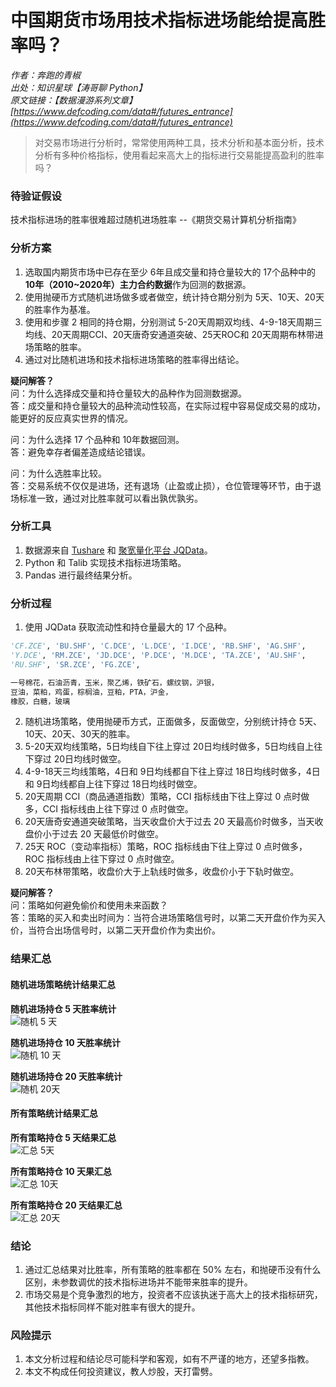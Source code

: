 # 中国期货市场用技术指标进场能给提高胜率吗？

*作者：奔跑的青椒*<br />
*出处：知识星球【涛哥聊 Python】*<br />
*原文链接：【数据漫游系列文章】[https://www.defcoding.com/data#/futures_entrance](https://www.defcoding.com/data#/futures_entrance)*

> 对交易市场进行分析时，常常使用两种工具，技术分析和基本面分析，技术分析有多种价格指标，使用看起来高大上的指标进行交易能提高盈利的胜率吗？

### 待验证假设
技术指标进场的胜率很难超过随机进场胜率 --《期货交易计算机分析指南》

### 分析方案
1. 选取国内期货市场中已存在至少 6年且成交量和持仓量较大的 17个品种中的 **10年（2010~2020年）主力合约数据**作为回测的数据源。
2. 使用抛硬币方式随机进场做多或者做空，统计持仓期分别为 5天、10天、20天的胜率作为基准。
3. 使用和步骤 2 相同的持仓期，分别测试 5-20天周期双均线、4-9-18天周期三均线、20天周期CCI、20天唐奇安通道突破、25天ROC和 20天周期布林带进场策略的胜率。
4. 通过对比随机进场和技术指标进场策略的胜率得出结论。

**疑问解答？**<br/>
问：为什么选择成交量和持仓量较大的品种作为回测数据源。<br/>
答：成交量和持仓量较大的品种流动性较高，在实际过程中容易促成交易的成功，能更好的反应真实世界的情况。

问：为什么选择 17 个品种和 10年数据回测。<br/>
答：避免幸存者偏差造成结论错误。

问：为什么选胜率比较。<br/>
答：交易系统不仅仅是进场，还有退场（止盈或止损），仓位管理等环节，由于退场标准一致，通过对比胜率就可以看出孰优孰劣。

### 分析工具
1. 数据源来自 [Tushare](https://tushare.pro/document/1) 和 [聚宽量化平台 JQData](https://www.joinquant.com/help/api/help?name=JQData)。
2. Python 和 Talib 实现技术指标进场策略。
3. Pandas 进行最终结果分析。

### 分析过程
1. 使用 JQData 获取流动性和持仓量最大的 17 个品种。

```python
'CF.ZCE', 'BU.SHF', 'C.DCE', 'L.DCE', 'I.DCE', 'RB.SHF', 'AG.SHF',
'Y.DCE', 'RM.ZCE', 'JD.DCE', 'P.DCE', 'M.DCE', 'TA.ZCE', 'AU.SHF',
'RU.SHF', 'SR.ZCE', 'FG.ZCE',

一号棉花，石油沥青，玉米，聚乙烯，铁矿石，螺纹钢，沪银，
豆油，菜粕，鸡蛋，棕榈油，豆粕，PTA，沪金，
橡胶，白糖，玻璃
```

2. 随机进场策略，使用抛硬币方式，正面做多，反面做空，分别统计持仓 5天、10天、20天、30天的胜率。<br/>
3. 5-20天双均线策略，5日均线自下往上穿过 20日均线时做多，5日均线自上往下穿过 20日均线时做空。
4. 4-9-18天三均线策略，4日和 9日均线都自下往上穿过 18日均线时做多，4日和 9日均线都自上往下穿过 18日均线时做空。
5. 20天周期 CCI（商品通道指数）策略，CCI 指标线由下往上穿过 0 点时做多，CCI 指标线由上往下穿过 0 点时做空。
6. 20天唐奇安通道突破策略，当天收盘价大于过去 20 天最高价时做多，当天收盘价小于过去 20 天最低价时做空。
7. 25天 ROC（变动率指标）策略，ROC 指标线由下往上穿过 0 点时做多，ROC 指标线由上往下穿过 0 点时做空。
8. 20天布林带策略，收盘价大于上轨线时做多，收盘价小于下轨时做空。

**疑问解答？**<br/>
问：策略如何避免偷价和使用未来函数？<br/>
答：策略的买入和卖出时间为：当符合进场策略信号时，以第二天开盘价作为买入价，当符合出场信号时，以第二天开盘价作为卖出价。

### 结果汇总
#### 随机进场策略统计结果汇总
**随机进场持仓 5 天胜率统计**<br/>
![随机 5 天](http://cdn.defcoding.com/DA1FECFA-9B1D-425C-9C11-DD96E5AFFA3B.png)

**随机进场持仓 10 天胜率统计**<br/>
![随机 10 天](http://cdn.defcoding.com/687FBD0A-407C-4ACE-9B29-76254EB29E8D.png)

**随机进场持仓 20 天胜率统计**<br/>
![随机 20天](http://cdn.defcoding.com/9F773EE3-AEDA-4FF2-AE8F-1D1B8657101A.png)

#### 所有策略统计结果汇总
**所有策略持仓 5 天结果汇总**<br/>
![汇总 5天](http://cdn.defcoding.com/00973CEC-A782-4157-AEDC-D9D9F981C4A2.png)

**所有策略持仓 10 天果汇总**<br/>
![汇总 10天](http://cdn.defcoding.com/934D8298-58BB-4DBA-8BAE-915CCDCDA97E.png)

**所有策略持仓 20 天结果汇总**<br/>
![汇总 20天](http://cdn.defcoding.com/C692349D-3818-44F8-A1D3-3F033CCA4FCB.png)

### 结论
1. 通过汇总结果对比胜率，所有策略的胜率都在 50% 左右，和抛硬币没有什么区别，未参数调优的技术指标进场并不能带来胜率的提升。
2. 市场交易是个竞争激烈的地方，投资者不应该执迷于高大上的技术指标研究，其他技术指标同样不能对胜率有很大的提升。

### 风险提示
1. 本文分析过程和结论尽可能科学和客观，如有不严谨的地方，还望多指教。
2. 本文不构成任何投资建议，教人炒股，天打雷劈。
